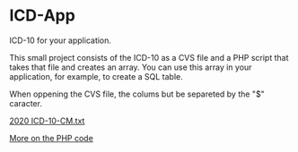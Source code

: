 # ICD-App
ICD-10 for your application.

This small project consists of the ICD-10 as a CVS file and a PHP script that takes that file and creates an array. You can use this array in your application, for example, to create a SQL table.

When oppening the CVS file, the colums but be separeted by the "$" caracter.




[2020 ICD-10-CM.txt ](https://www.cms.gov/Medicare/Coding/ICD10/2020-ICD-10-CM)

[More on the PHP code](https://phpenthusiast.com/blog/parse-csv-with-php)
